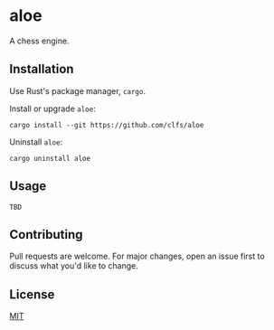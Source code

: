 # aloe
A chess engine.

## Installation
Use Rust's package manager, `cargo`.

Install or upgrade `aloe`:
```text
cargo install --git https://github.com/clfs/aloe
```

Uninstall `aloe`:
```text
cargo uninstall aloe
```

## Usage
```text
TBD
```

## Contributing
Pull requests are welcome. For major changes, open an issue first to discuss
what you'd like to change.

## License
[MIT](./LICENSE)